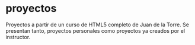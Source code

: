 # proyectos
Proyectos a partir de un curso de HTML5 completo de Juan de la Torre. 
Se presentan tanto, proyectos personales como proyectos ya creados por el instructor. 
